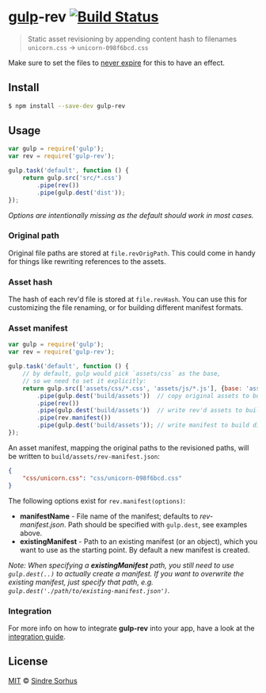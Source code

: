 # [gulp](https://github.com/wearefractal/gulp)-rev [![Build Status](https://travis-ci.org/sindresorhus/gulp-rev.svg?branch=master)](https://travis-ci.org/sindresorhus/gulp-rev)

> Static asset revisioning by appending content hash to filenames
`unicorn.css` → `unicorn-098f6bcd.css`

Make sure to set the files to [never expire](http://developer.yahoo.com/performance/rules.html#expires) for this to have an effect.


## Install

```sh
$ npm install --save-dev gulp-rev
```


## Usage

```js
var gulp = require('gulp');
var rev = require('gulp-rev');

gulp.task('default', function () {
	return gulp.src('src/*.css')
		.pipe(rev())
		.pipe(gulp.dest('dist'));
});
```

*Options are intentionally missing as the default should work in most cases.*


### Original path

Original file paths are stored at `file.revOrigPath`. This could come in handy for things like rewriting references to the assets.


### Asset hash

The hash of each rev'd file is stored at `file.revHash`. You can use this for customizing the file renaming, or for building different manifest formats.


### Asset manifest

```js
var gulp = require('gulp');
var rev = require('gulp-rev');

gulp.task('default', function () {
	// by default, gulp would pick `assets/css` as the base,
	// so we need to set it explicitly:
	return gulp.src(['assets/css/*.css', 'assets/js/*.js'], {base: 'assets'})
		.pipe(gulp.dest('build/assets'))  // copy original assets to build dir
		.pipe(rev())
		.pipe(gulp.dest('build/assets'))  // write rev'd assets to build dir
		.pipe(rev.manifest())
		.pipe(gulp.dest('build/assets')); // write manifest to build dir
});
```

An asset manifest, mapping the original paths to the revisioned paths, will be written to `build/assets/rev-manifest.json`:

```json
{
	"css/unicorn.css": "css/unicorn-098f6bcd.css"
}
```

The following options exist for `rev.manifest(options)`:

- **manifestName** - File name of the manifest; defaults to _rev-manifest.json_. Path should be specified with `gulp.dest`, see examples above.
- **existingManifest** - Path to an existing manifest (or an object), which you want to use as the starting point. By default a new manifest is created.

_Note: When specifying a **existingManifest** path, you still need to use `gulp.dest(..)` to actually create a manifest. If you want to overwrite the
existing manifest, just specify that path, e.g. `gulp.dest('./path/to/existing-manifest.json')`._

### Integration

For more info on how to integrate **gulp-rev** into your app, have a look at the [integration guide](integration.md).


## License

[MIT](http://opensource.org/licenses/MIT) © [Sindre Sorhus](http://sindresorhus.com)
